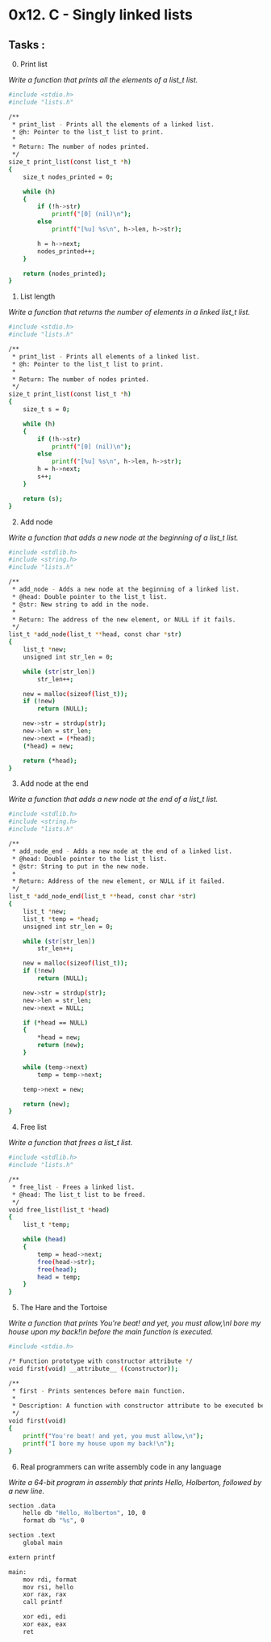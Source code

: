 # 0x12. C - Singly linked lists

## Tasks :

0. Print list


_Write a function that prints all the elements of a list_t list._

```sh
#include <stdio.h>
#include "lists.h"

/**
 * print_list - Prints all the elements of a linked list.
 * @h: Pointer to the list_t list to print.
 *
 * Return: The number of nodes printed.
 */
size_t print_list(const list_t *h)
{
	size_t nodes_printed = 0;

	while (h)
	{
		if (!h->str)
			printf("[0] (nil)\n");
		else
			printf("[%u] %s\n", h->len, h->str);

		h = h->next;
		nodes_printed++;
	}

	return (nodes_printed);
}
```

1. List length

_Write a function that returns the number of elements in a linked list_t list._

```sh
#include <stdio.h>
#include "lists.h"

/**
 * print_list - Prints all elements of a linked list.
 * @h: Pointer to the list_t list to print.
 *
 * Return: The number of nodes printed.
 */
size_t print_list(const list_t *h)
{
	size_t s = 0;

	while (h)
	{
		if (!h->str)
			printf("[0] (nil)\n");
		else
			printf("[%u] %s\n", h->len, h->str);
		h = h->next;
		s++;
	}

	return (s);
}
```

2. Add node

_Write a function that adds a new node at the beginning of a list_t list._

```sh
#include <stdlib.h>
#include <string.h>
#include "lists.h"

/**
 * add_node - Adds a new node at the beginning of a linked list.
 * @head: Double pointer to the list_t list.
 * @str: New string to add in the node.
 *
 * Return: The address of the new element, or NULL if it fails.
 */
list_t *add_node(list_t **head, const char *str)
{
	list_t *new;
	unsigned int str_len = 0;

	while (str[str_len])
		str_len++;

	new = malloc(sizeof(list_t));
	if (!new)
		return (NULL);

	new->str = strdup(str);
	new->len = str_len;
	new->next = (*head);
	(*head) = new;

	return (*head);
}
```

3. Add node at the end

_Write a function that adds a new node at the end of a list_t list._

```sh
#include <stdlib.h>
#include <string.h>
#include "lists.h"

/**
 * add_node_end - Adds a new node at the end of a linked list.
 * @head: Double pointer to the list_t list.
 * @str: String to put in the new node.
 *
 * Return: Address of the new element, or NULL if it failed.
 */
list_t *add_node_end(list_t **head, const char *str)
{
	list_t *new;
	list_t *temp = *head;
	unsigned int str_len = 0;

	while (str[str_len])
		str_len++;

	new = malloc(sizeof(list_t));
	if (!new)
		return (NULL);

	new->str = strdup(str);
	new->len = str_len;
	new->next = NULL;

	if (*head == NULL)
	{
		*head = new;
		return (new);
	}

	while (temp->next)
		temp = temp->next;

	temp->next = new;

	return (new);
}
```

4. Free list

_Write a function that frees a list_t list._

```sh
#include <stdlib.h>
#include "lists.h"

/**
 * free_list - Frees a linked list.
 * @head: The list_t list to be freed.
 */
void free_list(list_t *head)
{
	list_t *temp;

	while (head)
	{
		temp = head->next;
		free(head->str);
		free(head);
		head = temp;
	}
}

```
5. The Hare and the Tortoise

_Write a function that prints You're beat! and yet, you must allow,\nI bore my house upon my back!\n before the main function is executed._

```sh
#include <stdio.h>

/* Function prototype with constructor attribute */
void first(void) __attribute__ ((constructor));

/**
 * first - Prints sentences before main function.
 *
 * Description: A function with constructor attribute to be executed before main.
 */
void first(void)
{
	printf("You're beat! and yet, you must allow,\n");
	printf("I bore my house upon my back!\n");
}

```

6. Real programmers can write assembly code in any language

_Write a 64-bit program in assembly that prints Hello, Holberton, followed by a new line._

```sh
section .data
    hello db "Hello, Holberton", 10, 0
    format db "%s", 0

section .text
    global main

extern printf

main:
    mov rdi, format
    mov rsi, hello
    xor rax, rax
    call printf

    xor edi, edi
    xor eax, eax
    ret


```
